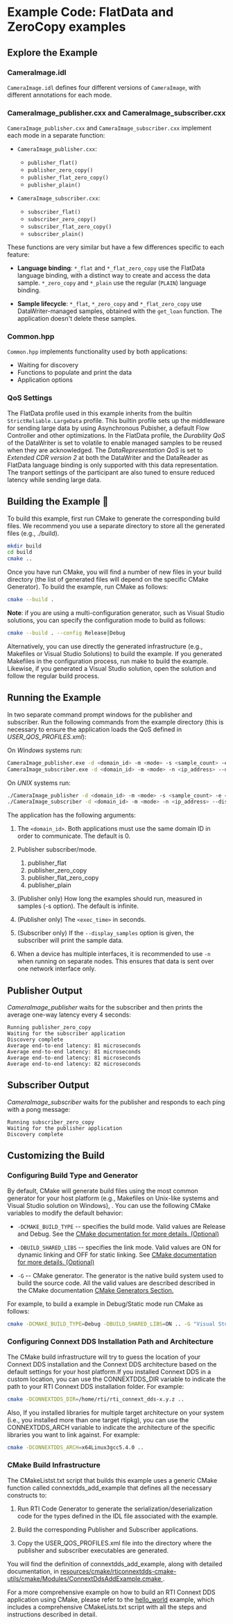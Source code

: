 # Example Code: FlatData and ZeroCopy examples

## Explore the Example

### CameraImage.idl

`CameraImage.idl` defines four different versions of `CameraImage`, with
different annotations for each mode.

### CameraImage_publisher.cxx and CameraImage_subscriber.cxx

`CameraImage_publisher.cxx` and `CameraImage_subscriber.cxx` implement each mode
in a separate function:

-   `CameraImage_publisher.cxx`:

    - `publisher_flat()`
    - `publisher_zero_copy()`
    - `publisher_flat_zero_copy()`
    - `publisher_plain()`

-   `CameraImage_subscriber.cxx`:

    - `subscriber_flat()`
    - `subscriber_zero_copy()`
    - `subscriber_flat_zero_copy()`
    - `subscriber_plain()`

These functions are very similar but have a few differences specific to each
feature:

-   **Language binding**: `*_flat` and `*_flat_zero_copy` use the FlatData
    language binding, with a distinct way to create and access the data sample.
    `*_zero_copy` and `*_plain` use the regular (`PLAIN`) language binding.

-   **Sample lifecycle**: `*_flat`, `*_zero_copy` and `*_flat_zero_copy` use
    DataWriter-managed samples, obtained with the `get_loan` function. The
    application doesn't delete these samples.

### Common.hpp

`Common.hpp` implements functionality used by both applications:

- Waiting for discovery
- Functions to populate and print the data
- Application options

### QoS Settings

The FlatData profile used in this example inherits from the builtin
`StrictReliable.LargeData` profile. This builtin profile sets up the middleware
for sending large data by using Asynchronous Pubisher, a default Flow Controller
and other optimizations. In the FlatData profile, the *Durability QoS* of the
DataWriter is set to volatile to enable managed samples to be reused when they
are acknowledged. The *DataRepresentation QoS* is set to *Extended CDR version
2* at both the DataWriter and the DataReader as FlatData language binding is
only supported with this data representation. The tranport settings of the
participant are also tuned to ensure reduced latency while sending large data.

## Building the Example :wrench:

To build this example, first run CMake to generate the corresponding build
files. We recommend you use a separate directory to store all the generated
files (e.g., ./build).

```bash
mkdir build
cd build
cmake ..
```

Once you have run CMake, you will find a number of new files in your build
directory (the list of generated files will depend on the specific CMake
Generator). To build the example, run CMake as follows:

```sh
cmake --build .
```

**Note**: if you are using a multi-configuration generator, such as Visual
Studio solutions, you can specify the configuration mode to build as follows:

```sh
cmake --build . --config Release|Debug
```

Alternatively, you can use directly the generated infrastructure (e.g.,
Makefiles or Visual Studio Solutions) to build the example. If you generated
Makefiles in the configuration process, run make to build the example. Likewise,
if you generated a Visual Studio solution, open the solution and follow the
regular build process.

## Running the Example

In two separate command prompt windows for the publisher and subscriber. Run the
following commands from the example directory (this is necessary to ensure the
application loads the QoS defined in *USER_QOS_PROFILES.xml*):

On *Windows* systems run:

```sh
CameraImage_publisher.exe -d <domain_id> -m <mode> -s <sample_count> -e <exec_time> -n <ip_addres>
CameraImage_subscriber.exe -d <domain_id> -m <mode> -n <ip_address> --display_samples
```

On *UNIX* systems run:

```sh
./CameraImage_publisher -d <domain_id> -m <mode> -s <sample_count> -e <exec_time> -n <ip_addres>
./CameraImage_subscriber -d <domain_id> -m <mode> -n <ip_address> --display_samples
```

The application has the following arguments:

1.  The `<domain_id>`. Both applications must use the same domain ID in order to
    communicate. The default is 0.

2.  Publisher subscriber/mode.
    1.  publisher_flat
    2.  publisher_zero_copy
    3.  publisher_flat_zero_copy
    4.  publisher_plain

3.  (Publisher only) How long the examples should run, measured in samples
(-s option). The default is infinite.

4.  (Publisher only) The `<exec_time>` in seconds.

5.  (Subscriber only) If the `--display_samples` option is given, the
subscriber will print the sample data.

6.  When a device has multiple interfaces, it is recommended to use `-n` when
running on separate nodes. This ensures that data is sent over one network
interface only.

## Publisher Output

*CameraImage_publisher* waits for the subscriber and then prints the average
one-way latency every 4 seconds:

```plaintext
Running publisher_zero_copy
Waiting for the subscriber application
Discovery complete
Average end-to-end latency: 81 microseconds
Average end-to-end latency: 81 microseconds
Average end-to-end latency: 81 microseconds
Average end-to-end latency: 82 microseconds
```

## Subscriber Output

*CameraImage_subscriber* waits for the publisher and responds to each ping with
a pong message:

```plaintext
Running subscriber_zero_copy
Waiting for the publisher application
Discovery complete
```

## Customizing the Build

### Configuring Build Type and Generator

By default, CMake will generate build files using the most common generator for
your host platform (e.g., Makefiles on Unix-like systems and Visual Studio
solution on Windows), \. You can use the following CMake variables to modify the
default behavior:

-   `-DCMAKE_BUILD_TYPE` -- specifies the build mode. Valid values are Release
    and Debug. See the [CMake documentation for more details.
    (Optional)](https://cmake.org/cmake/help/latest/variable/CMAKE_BUILD_TYPE.html)

-   `-DBUILD_SHARED_LIBS` -- specifies the link mode. Valid values are ON for
    dynamic linking and OFF for static linking. See [CMake documentation for
    more details.
    (Optional)](https://cmake.org/cmake/help/latest/variable/BUILD_SHARED_LIBS.html)

-   `-G` -- CMake generator. The generator is the native build system used to
    build the source code. All the valid values are described described in the
    CMake documentation [CMake Generators
    Section.](https://cmake.org/cmake/help/latest/manual/cmake-generators.7.html)

For example, to build a example in Debug/Static mode run CMake as follows:

```sh
cmake -DCMAKE_BUILD_TYPE=Debug -DBUILD_SHARED_LIBS=ON .. -G "Visual Studio 15 2017" -A x64
```

### Configuring Connext DDS Installation Path and Architecture

The CMake build infrastructure will try to guess the location of your Connext
DDS installation and the Connext DDS architecture based on the default settings
for your host platform.If you installed Connext DDS in a custom location, you
can use the CONNEXTDDS_DIR variable to indicate the path to your RTI Connext DDS
installation folder. For example:

```sh
cmake -DCONNEXTDDS_DIR=/home/rti/rti_connext_dds-x.y.z ..
```

Also, If you installed libraries for multiple target architecture on your system
(i.e., you installed more than one target rtipkg), you can use the
CONNEXTDDS_ARCH variable to indicate the architecture of the specific libraries
you want to link against. For example:

```sh
cmake -DCONNEXTDDS_ARCH=x64Linux3gcc5.4.0 ..
```

### CMake Build Infrastructure

The CMakeListst.txt script that builds this example uses a generic CMake
function called connextdds_add_example that defines all the necessary constructs
to:

1.  Run RTI Code Generator to generate the serialization/deserialization code
    for the types defined in the IDL file associated with the example.

2.  Build the corresponding Publisher and Subscriber applications.

3.  Copy the USER_QOS_PROFILES.xml file into the directory where the publisher
    and subscriber executables are generated.

You will find the definition of connextdds_add_example, along with detailed
documentation, in
[resources/cmake/rticonnextdds-cmake-utils/cmake/Modules/ConnextDdsAddExample.cmake
](../../../../resources/cmake/rticonnextdds-cmake-utils/cmake/Modules/ConnextDdsAddExample.cmake).

For a more comprehensive example on how to build an RTI Connext DDS application
using CMake, please refer to the
[hello_world](../../../connext_dds/build_systems/cmake/) example, which includes
a comprehensive CMakeLists.txt script with all the steps and instructions
described in detail.
